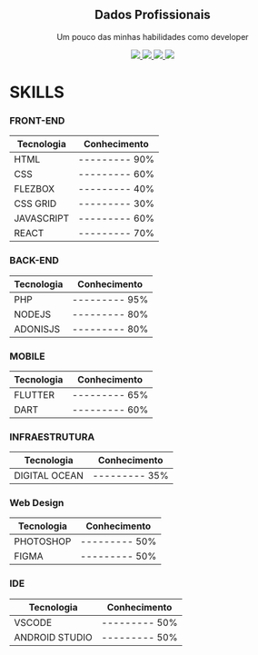 
<p align="center">
 <h2 align="center">Dados Profissionais</h2>
 <p align="center">Um pouco das minhas habilidades como developer</p>
</p>

<p align="center">
    <a href="https://www.facebook.com/fael.lazarine">
      <img src="https://img.shields.io/badge/Facebook-Perfil Pessoal-blue"/>
    </a>
    <a href="https://twitter.com/faelti">
      <img src="https://img.shields.io/badge/Twitter-Perfil Pessoal-9cf"/>
    </a>
    <a href="https://www.instagram.com/faelti/">
      <img src="https://img.shields.io/badge/Instagram-Perfil Pessoal-critical"/>
   </a>
   <a href="https://www.linkedin.com/in/rafael-lazarine-b65a083b/">
      <img src="https://img.shields.io/badge/Linkedin-Perfil Profissional-informational"/>
   </a>
</p>

# SKILLS

### FRONT-END
| Tecnologia  |  Conhecimento  |
| ---------   | -------------  |
| HTML        | --------- 90%  |
| CSS         | --------- 60%  |
| FLEZBOX     | --------- 40%  | 
| CSS GRID    | --------- 30%  |
| JAVASCRIPT  | --------- 60%  |
| REACT       | --------- 70%  |


### BACK-END
| Tecnologia  |  Conhecimento  |
| ---------   | -------------  |
| PHP         | --------- 95%  |
| NODEJS      | --------- 80%  |
| ADONISJS    | --------- 80%  |


### MOBILE
| Tecnologia  |  Conhecimento  |
| ---------   | ------------- |
| FLUTTER     | --------- 65% |
| DART        | --------- 60% |


### INFRAESTRUTURA
| Tecnologia       |  Conhecimento |
| ---------        | ------------- |
| DIGITAL OCEAN    | --------- 35% |


### Web Design

| Tecnologia  |  Conhecimento  |
| ---------   | -------------  |
| PHOTOSHOP   | --------- 50%  |
| FIGMA       | --------- 50%  |


### IDE
| Tecnologia      |  Conhecimento  |
| ---------       | -------------  |
| VSCODE          | --------- 50%  |
| ANDROID STUDIO  | --------- 50%  |

